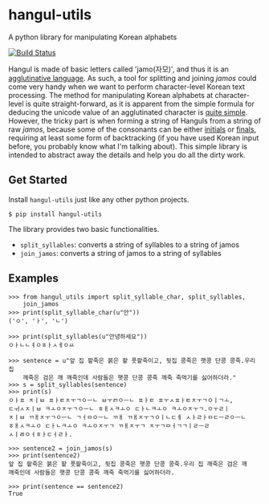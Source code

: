 # hangul-utils

A python library for manipulating Korean alphabets


[![Build Status][1]][2]


Hangul is made of basic letters called 'jamo(자모)', and thus it is an
[agglutinative language][3]. As such, a tool for splitting and joining 
*jamos* could come very handy when we want to perform character-level Korean 
text processing. The method for manipulating Korean alphabets at character-
level is quite straight-forward, as it is apparent from the simple formula 
for deducing the unicode value of an agglutinated character is [quite simple][4]. 
However, the tricky part is when forming a string of Hanguls from a string 
of raw *jamos*, because some of the consonants can be either [initials][5] or
[finals][6], requiring at least some form of backtracking (if you have used 
Korean input before, you probably know what I'm talking about). This simple 
library is intended to abstract away the details and help you do all the dirty 
work.

## Get Started

Install `hangul-utils` just like any other python projects.

    $ pip install hangul-utils

The library provides two basic functionalities.

 * `split_syllables`: converts a string of syllables to a string of jamos
 * `join_jamos`: converts a string of jamos to a string of syllables
 
## Examples

    >>> from hangul_utils import split_syllable_char, split_syllables,
        join_jamos
    >>> print(split_syllable_char(u"안"))
    ('ㅇ', 'ㅏ', 'ㄴ')
    
    >>> print(split_syllables(u"안녕하세요"))
    ㅇㅏㄴㄴㅕㅇㅎㅏㅅㅔㅇㅛ
    
    >>> sentence = u"앞 집 팥죽은 붉은 팥 풋팥죽이고, 뒷집 콩죽은 햇콩 단콩 콩죽.우리 집
        깨죽은 검은 깨 깨죽인데 사람들은 햇콩 단콩 콩죽 깨죽 죽먹기를 싫어하더라."
    >>> s = split_syllables(sentence)
    >>> print(s)
    ㅇㅏㅍ ㅈㅣㅂ ㅍㅏㅌㅈㅜㄱㅇㅡㄴ ㅂㅜㄺㅇㅡㄴ ㅍㅏㅌ ㅍㅜㅅㅍㅏㅌㅈㅜㄱㅇㅣㄱㅗ,
    ㄷㅟㅅㅈㅣㅂ ㅋㅗㅇㅈㅜㄱㅇㅡㄴ ㅎㅐㅅㅋㅗㅇ ㄷㅏㄴㅋㅗㅇ ㅋㅗㅇㅈㅜㄱ.ㅇㅜㄹㅣ
    ㅈㅣㅂ ㄲㅐㅈㅜㄱㅇㅡㄴ ㄱㅓㅁㅇㅡㄴ ㄲㅐ ㄲㅐㅈㅜㄱㅇㅣㄴㄷㅔ ㅅㅏㄹㅏㅁㄷㅡㄹㅇㅡㄴ
    ㅎㅐㅅㅋㅗㅇ ㄷㅏㄴㅋㅗㅇ ㅋㅗㅇㅈㅜㄱ ㄲㅐㅈㅜㄱ ㅈㅜㄱㅁㅓㄱㄱㅣㄹㅡㄹ
    ㅅㅣㅀㅇㅓㅎㅏㄷㅓㄹㅏ.
    
    >>> sentence2 = join_jamos(s)
    >>> print(sentence2)
    앞 집 팥죽은 붉은 팥 풋팥죽이고, 뒷집 콩죽은 햇콩 단콩 콩죽.우리 집 깨죽은 검은 깨
    깨죽인데 사람들은 햇콩 단콩 콩죽 깨죽 죽먹기를 싫어하더라.
    
    >>> print(sentence == sentence2)
    True
    
  [1]: https://travis-ci.org/kaniblu/hangul-utils.svg?branch=master
  [2]: https://travis-ci.org/kaniblu/hangul-utils
  [3]: https://en.wikipedia.org/wiki/Agglutinative_language
  [4]: https://en.wikipedia.org/wiki/Korean_language_and_computers#Hangul_in_Unicode
  [5]: https://en.wikipedia.org/wiki/Hangul_consonant_and_vowel_tables#Initials
  [6]: https://en.wikipedia.org/wiki/Hangul_consonant_and_vowel_tables#Finals
